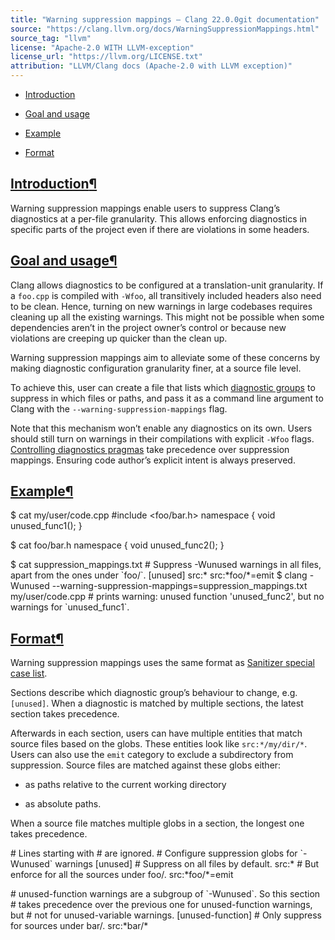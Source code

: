 ```yaml
---
title: "Warning suppression mappings — Clang 22.0.0git documentation"
source: "https://clang.llvm.org/docs/WarningSuppressionMappings.html"
source_tag: "llvm"
license: "Apache-2.0 WITH LLVM-exception"
license_url: "https://llvm.org/LICENSE.txt"
attribution: "LLVM/Clang docs (Apache-2.0 with LLVM exception)"
---
```

*   [Introduction](#introduction)
    
*   [Goal and usage](#goal-and-usage)
    
*   [Example](#example)
    
*   [Format](#format)
    

[Introduction](#id1)[¶](#introduction "Link to this heading")
-------------------------------------------------------------

Warning suppression mappings enable users to suppress Clang’s diagnostics at a per-file granularity. This allows enforcing diagnostics in specific parts of the project even if there are violations in some headers.

[Goal and usage](#id2)[¶](#goal-and-usage "Link to this heading")
-----------------------------------------------------------------

Clang allows diagnostics to be configured at a translation-unit granularity. If a `foo.cpp` is compiled with `-Wfoo`, all transitively included headers also need to be clean. Hence, turning on new warnings in large codebases requires cleaning up all the existing warnings. This might not be possible when some dependencies aren’t in the project owner’s control or because new violations are creeping up quicker than the clean up.

Warning suppression mappings aim to alleviate some of these concerns by making diagnostic configuration granularity finer, at a source file level.

To achieve this, user can create a file that lists which [diagnostic groups](https://clang.llvm.org/docs/DiagnosticsReference.html) to suppress in which files or paths, and pass it as a command line argument to Clang with the `--warning-suppression-mappings` flag.

Note that this mechanism won’t enable any diagnostics on its own. Users should still turn on warnings in their compilations with explicit `-Wfoo` flags. [Controlling diagnostics pragmas](https://clang.llvm.org/docs/UsersManual.html#controlling-diagnostics-via-pragmas) take precedence over suppression mappings. Ensuring code author’s explicit intent is always preserved.

[Example](#id3)[¶](#example "Link to this heading")
---------------------------------------------------

$ cat my/user/code.cpp
#include <foo/bar.h>
namespace { void unused\_func1(); }

$ cat foo/bar.h
namespace { void unused\_func2(); }

$ cat suppression\_mappings.txt
\# Suppress -Wunused warnings in all files, apart from the ones under \`foo/\`.
\[unused\]
src:\*
src:\*foo/\*\=emit
$ clang \-Wunused \--warning-suppression-mappings\=suppression\_mappings.txt my/user/code.cpp
\# prints warning: unused function 'unused\_func2', but no warnings for \`unused\_func1\`.

[Format](#id4)[¶](#format "Link to this heading")
-------------------------------------------------

Warning suppression mappings uses the same format as [Sanitizer special case list](https://clang.llvm.org/docs/SanitizerSpecialCaseList.html).

Sections describe which diagnostic group’s behaviour to change, e.g. `[unused]`. When a diagnostic is matched by multiple sections, the latest section takes precedence.

Afterwards in each section, users can have multiple entities that match source files based on the globs. These entities look like `src:*/my/dir/*`. Users can also use the `emit` category to exclude a subdirectory from suppression. Source files are matched against these globs either:

*   as paths relative to the current working directory
    
*   as absolute paths.
    

When a source file matches multiple globs in a section, the longest one takes precedence.

\# Lines starting with # are ignored.
\# Configure suppression globs for \`-Wunused\` warnings
\[unused\]
\# Suppress on all files by default.
src:\*
\# But enforce for all the sources under foo/.
src:\*foo/\*\=emit

\# unused-function warnings are a subgroup of \`-Wunused\`. So this section
\# takes precedence over the previous one for unused-function warnings, but
\# not for unused-variable warnings.
\[unused-function\]
\# Only suppress for sources under bar/.
src:\*bar/\*